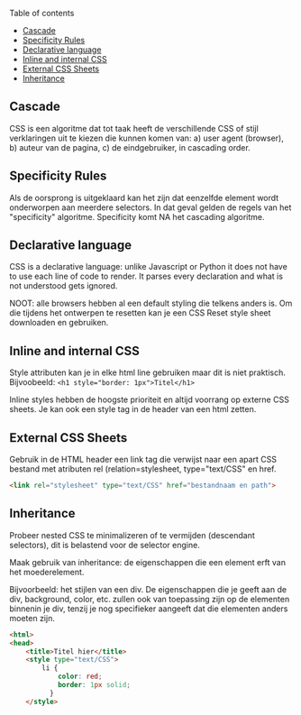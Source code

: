 Table of contents
- [Cascade](#cascade)
- [Specificity Rules](#specificity-rules)
- [Declarative language](#declarative-language)
- [Inline and internal CSS](#inline-and-internal-css)
- [External CSS Sheets](#external-css-sheets)
- [Inheritance](#inheritance)
## Cascade
CSS is een algoritme dat tot taak heeft de verschillende CSS of stijl verklaringen uit te kiezen die kunnen komen van: a) user agent (browser), b) auteur van de pagina, c) de eindgebruiker, in cascading order.

## Specificity Rules
Als de oorsprong is uitgeklaard kan het zijn dat eenzelfde element wordt onderworpen aan meerdere selectors. In dat geval gelden de regels van het  "specificity" algoritme. Specificity komt NA het cascading algoritme.

## Declarative language  
CSS is a declarative language: unlike Javascript or Python it does not have to use each line of code to render. It parses every declaration and what is not understood gets ignored.

NOOT: alle browsers hebben al een default styling die telkens anders is. Om die tijdens het ontwerpen te resetten kan je een CSS Reset style sheet  downloaden en gebruiken.

## Inline and internal CSS
Style attributen kan je in elke html line gebruiken maar dit is niet   praktisch. Bijvoobeeld: `<h1 style="border: 1px">Titel</h1>`
  
Inline styles hebben de hoogste prioriteit en altijd voorrang op externe CSS sheets. Je kan ook een style tag in de header van een html zetten.

## External CSS Sheets  
Gebruik in de HTML header een link tag die verwijst naar een apart CSS bestand met atributen rel (relation=stylesheet, type="text/CSS" en href.
```HTML
<link rel="stylesheet" type="text/CSS" href="bestandnaam en path">
```
## Inheritance
Probeer nested CSS te minimalizeren of te vermijden (descendant selectors), dit 
is belastend voor de selector engine. 

Maak gebruik van inheritance: de eigenschappen die een element erft van het moederelement.

Bijvoorbeeld: het stijlen van een div. De eigenschappen die je geeft aan de
div, background, color, etc. zullen ook van toepassing zijn op de elementen binnenin je div, tenzij je nog specifieker aangeeft dat die elementen anders moeten zijn.
```HTML
<html>
<head>
    <title>Titel hier</title>
  	<style type="text/CSS">
  		li {
	  		color: red;
		  	border: 1px solid;
		  }
    </style>
```